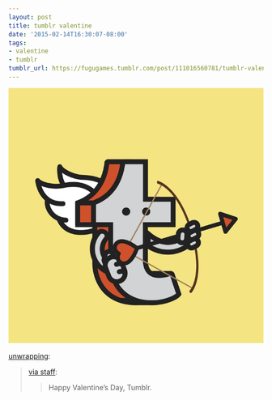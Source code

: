 ```yaml
---
layout: post
title: tumblr valentine
date: '2015-02-14T16:30:07-08:00'
tags:
- valentine
- tumblr
tumblr_url: https://fugugames.tumblr.com/post/111016560781/tumblr-valentine
---
```

 ![](/tumblr_files/tumblr_njs59sP9KC1qz8q0ho1_1280.gif)  

[unwrapping](http://unwrapping.tumblr.com/post/111016415437/tumblr-valentine):

> [via staff](http://staff.tumblr.com/post/111015081000/happy-valentines-day-tumblr):
> 
> > Happy Valentine’s Day, Tumblr.&nbsp;

